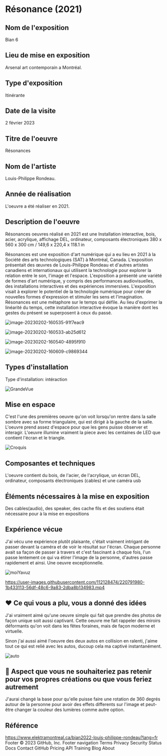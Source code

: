 # Résonance (2021)

## Nom de l'exposition
 Bian 6

## Lieu de mise en exposition

Arsenal art contemporain a Montréal.

## Type d'exposition

Itinérante

## Date de la visite

2 février 2023

## Titre de l'oeuvre

Résonances

## Nom de l'artiste

 Louis-Philippe Rondeau.

## Année de réalisation

L'oeuvre a été réaliser en 2021.

## Description de l'oeuvre

Résonances oeuvres réalisé en 2021 est une
Installation interactive, bois, acier, acrylique, affichage DEL, ordinateur, composants électroniques
380 x 560 x 300 cm / 149,6 x 220,4 x 118.1 in

Résonances est une exposition d'art numérique qui a eu lieu en 2021 à la Société des arts technologiques (SAT) à Montréal, Canada. L'exposition présentait des œuvres de Louis-Philippe Rondeau et d'autres artistes canadiens et internationaux qui utilisent la technologie pour explorer la relation entre le son, l'image et l'espace. L'exposition a présenté une variété de formes d'art numérique, y compris des performances audiovisuelles, des installations interactives et des expériences immersives. L'exposition visait à explorer le potentiel de la technologie numérique pour créer de nouvelles formes d'expression et stimuler les sens et l'imagination. Résonances est une métaphore sur le temps qui défile. Au lieu d'exprimer la linéarité du temps, cette installation interactive évoque la manière dont les gestes du présent se superposent à ceux du passé.



![image-20230202-160535-91f7eac9](https://user-images.githubusercontent.com/112128368/220815951-17864b83-86d9-45a7-9843-50b1cdd3a7ae.jpeg)

![image-20230202-160533-ab25d612](https://user-images.githubusercontent.com/112128368/220815987-0ccc2556-d6d1-45da-8517-745c2c2f8815.jpeg)

![image-20230202-160540-4895f910](https://user-images.githubusercontent.com/112128368/220815992-35641b9e-8690-452a-a210-94f203b5d8ad.jpeg)

![image-20230202-160609-c9869344](https://user-images.githubusercontent.com/112128368/220816067-3d241a8e-5fd0-4d69-9a00-5fa58ae125d2.jpeg)


## Types d'installation

Type d'installation: intéraction

![GrandeVue](https://user-images.githubusercontent.com/112128474/220794670-b231b636-aaf3-4a58-94a3-3dd8d4d904ad.png)

## Mise en espace

C'est l'une des premières oeuvre qu'on voit lorsqu'on rentre dans la salle sombre avec sa forme triangulaire, qui est dirigé à la gauche de la salle. L'oeuvre prend assez d'espace pour que les gens puisse observer et interagir. L'oeuvre illumine vraiment la piece avec les centaines de LED que contient l'écran et le triangle. 


![Croquis](https://user-images.githubusercontent.com/112128474/220784423-bf283a8a-e1c7-4fc6-8b0a-d8be3e418065.PNG)

## Composantes et techniques

L'oeuvre contient du bois, de l'acier, de l'acrylique, un écran DEL, ordinateur, composants électroniques (cables) et une caméra usb

## Éléments nécessaires à la mise en exposition

Des cables(audio), des speaker, des cache fils et des soutiens était nécessaire pour à la mise en expositions

## Expérience vécue

J'ai vécu une expérience plutôt plaisante, c'était vraiment intrigant de passer devant la caméra et de voir le résultat sur l'écran. Chaque personne avait sa façon de passer à travers et c'est fascinant à chaque fois, l'un passe lentement ce qui va étirer l'image de la personne, d'autres passe rapidement et ainsi. Une oeuvre exceptionnelle.

![moiYavuz](https://user-images.githubusercontent.com/112128474/219435617-1322e50b-aaa7-490a-96f0-58e0aeb5972a.png)

https://user-images.githubusercontent.com/112128474/220791980-1b433113-56df-48c6-9a83-2dba8b134983.mp4

## ❤️ Ce qui vous a plu, vous a donné des idées

J'ai vraiment aimé qu'une oeuvre simple qui fait que prendre des photos de façon unique soit aussi captivant. Cette oeuvre me fait rappeler des miroirs déformants qu'on voit dans les fêtes foraines, mais de façon moderne et virtuelle.

Sinon j'ai aussi aimé l'oeuvre des deux autos en collision en ralenti, j'aime tout ce qui est relié avec les autos, ducoup cela ma captivé instantanément.

![auto](https://user-images.githubusercontent.com/112128474/220798365-e3e91748-9c0a-4691-b8f8-300ee2a1703f.png)

## 🤔 Aspect que vous ne souhaiteriez pas retenir pour vos propres créations ou que vous feriez autrement

J'aurai changé la base pour qu'elle puisse faire une rotation de 360 degrés autour de la personne pour avoir des effets differents sur l'image et peut-être changer la couleur des lumières comme autre option.

## Référence

https://www.elektramontreal.ca/bian2022-louis-philippe-rondeau?lang=fr
Footer
© 2023 GitHub, Inc.
Footer navigation
Terms
Privacy
Security
Status
Docs
Contact GitHub
Pricing
API
Training
Blog
About
